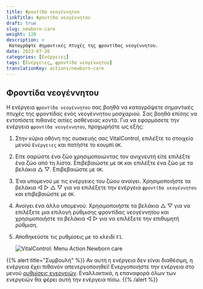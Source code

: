 ```yaml
---
title: Φροντίδα νεογέννητου
linkTitle: Φροντίδα νεογέννητου
draft: true
slug: newborn-care
weight: 120
description: >
 Καταγράψτε σημαντικές πτυχές της φροντίδας νεογέννητου.
date: 2023-07-26
categories: [Ενέργειες]
tags: [Ενέργειες, φροντίδα νεογέννητου]
translationKey: actions/newborn-care
---
```


## Φροντίδα νεογέννητου

Η ενέργεια `φροντίδα νεογέννητου` σας βοηθά να καταγράψετε σημαντικές πτυχές της φροντίδας ενός νεογέννητου μοσχαριού. Σας βοηθά επίσης να εντοπίσετε πιθανές αιτίες ασθένειας
κοντά. Για να εφαρμόσετε την ενέργεια `φροντίδα νεογέννητου`, προχωρήστε ως εξής:

1. Στην κύρια οθόνη της συσκευής σας VitalControl, επιλέξτε το στοιχείο μενού `Ενέργειες` και πατήστε το κουμπί `OK`.

2. Είτε σαρώστε ένα ζώο χρησιμοποιώντας τον ανιχνευτή είτε επιλέξτε ένα ζώο από τη λίστα. Επιβεβαιώστε με `OK` και επιλέξτε ένα ζώο με τα βελάκια △ ▽. Επιβεβαιώστε με `OK`.

3. Ένα υπομενού με τις ενέργειες του ζώου ανοίγει. Χρησιμοποιήστε τα βελάκια ◁ ▷ △ ▽ για να επιλέξετε την ενέργεια `φροντίδα νεογέννητου` και επιβεβαιώστε με `OK`.

4. Ανοίγει ένα άλλο υπομενού. Χρησιμοποιήστε τα βελάκια △ ▽ για να επιλέξετε μια επιλογή ρύθμισης φροντίδας νεογέννητου και χρησιμοποιήστε τα βελάκια ◁ ▷ για να επιλέξετε την επιθυμητή ρύθμιση.

5. Αποθηκεύστε τις ρυθμίσεις με το κλειδί `F1`.

    ![VitalControl: Menu Action Newborn care](../images/newborncare.png "Φροντίδα νεογέννητου")

{{% alert title="Συμβουλή" %}}
Αν αυτή η ενέργεια δεν είναι διαθέσιμη, η ενέργεια έχει πιθανόν απενεργοποιηθεί! Ενεργοποιήστε την ενέργεια στο μενού [ρυθμίσεις ενεργειών](../setting/). Εναλλακτικά, η επαναφορά όλων των ενεργειών θα φέρει αυτή την ενέργεια πίσω.
{{% /alert %}}
